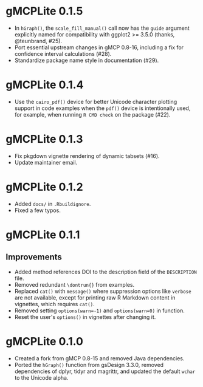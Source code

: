 # gMCPLite 0.1.5

- In `hGraph()`, the `scale_fill_manual()` call now has the `guide`
  argument explicitly named for compatibility with ggplot2 >= 3.5.0
  (thanks, @teunbrand, #25).
- Port essential upstream changes in gMCP 0.8-16, including a fix for
  confidence interval calculations (#28).
- Standardize package name style in documentation (#29).

# gMCPLite 0.1.4

- Use the `cairo_pdf()` device for better Unicode character plotting support
  in code examples when the `pdf()` device is intentionally used, for example,
  when running `R CMD check` on the package (#22).

# gMCPLite 0.1.3

- Fix pkgdown vignette rendering of dynamic tabsets (#16).
- Update maintainer email.

# gMCPLite 0.1.2

- Added `docs/` in `.Rbuildignore`.
- Fixed a few typos.

# gMCPLite 0.1.1

## Improvements

- Added method references DOI to the description field of the `DESCRIPTION` file.
- Removed redundant `\dontrun{}` from examples.
- Replaced `cat()` with `message()` where suppression options like `verbose` are
  not available, except for printing raw R Markdown content in vignettes,
  which requires `cat()`.
- Removed setting `options(warn=-1)` and `options(warn=0)` in function.
- Reset the user's `options()` in vignettes after changing it.

# gMCPLite 0.1.0

- Created a fork from gMCP 0.8-15 and removed Java dependencies.
- Ported the `hGraph()` function from gsDesign 3.3.0, removed dependencies of 
  dplyr, tidyr and magrittr, and updated the default `wchar` to the Unicode alpha.
